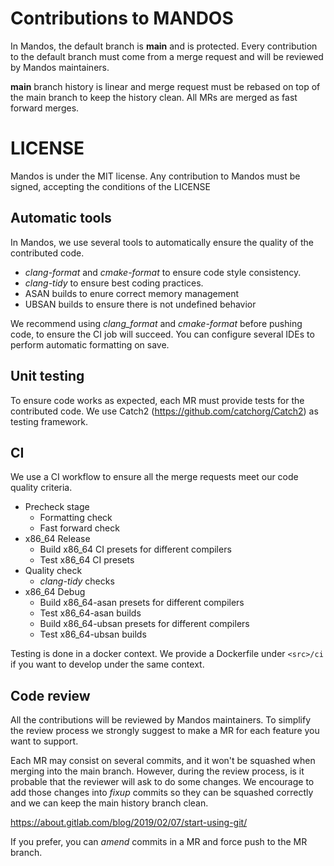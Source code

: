 # Contributions to MANDOS

In Mandos, the default branch is **main** and is protected. Every contribution to the default branch must come from a merge request and will be reviewed by Mandos maintainers.

**main** branch history is linear and merge request must be rebased on top of the main branch to keep the history clean. All MRs are merged as fast forward merges.

# LICENSE
Mandos is under the MIT license.
Any contribution to Mandos must be signed, accepting the conditions of the LICENSE

## Automatic tools

In Mandos, we use several tools to automatically ensure the quality of the contributed code.

* _clang-format_ and _cmake-format_ to ensure code style consistency.
* _clang-tidy_ to ensure best coding practices.
* ASAN builds to enure correct memory management
* UBSAN builds to ensure there is not undefined behavior

We recommend using _clang_format_ and _cmake-format_ before pushing code, to ensure the CI job will succeed. You can configure several IDEs to perform automatic formatting on save. 

## Unit testing

To ensure code works as expected, each MR must provide tests for the contributed code. We use Catch2 (<https://github.com/catchorg/Catch2>) as testing framework.

## CI

We use a CI workflow to ensure all the merge requests meet our code quality criteria.

* Precheck stage
  * Formatting check
  * Fast forward check
* x86_64 Release
  * Build x86_64 CI presets for different compilers
  * Test x86_64 CI presets
* Quality check
  * _clang-tidy_ checks
* x86_64 Debug
  * Build x86_64-asan presets for different compilers
  * Test x86_64-asan builds
  * Build x86_64-ubsan presets for different compilers
  * Test x86_64-ubsan builds

Testing is done in a docker context. We provide a Dockerfile under `<src>/ci` if you want to develop under the same context.

## Code review

All the contributions will be reviewed by Mandos maintainers. To simplify the review process we strongly suggest to make a MR for each feature you want to support.

Each MR may consist on several commits, and it won't be squashed when merging into the main branch. However, during the review process, is it probable that the reviewer will ask to do some changes. We encourage to add those changes into _fixup_ commits so they can be squashed correctly and we can keep the main history branch clean.

<https://about.gitlab.com/blog/2019/02/07/start-using-git/>

If you prefer, you can _amend_ commits in a MR and force push to the MR branch.
